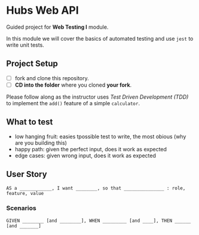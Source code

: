 # Hubs Web API

Guided project for **Web Testing I** module.

In this module we will cover the basics of automated testing and use `jest` to write unit tests.

## Project Setup

- [ ] fork and clone this repository.
- [ ] **CD into the folder** where you cloned **your fork**.

Please follow along as the instructor uses _Test Driven Development (TDD)_ to implement the `add()` feature of a simple `calculator`.

## What to test

- low hanging fruit: easies tpossible test to write, the most obious (why are you building this)
- happy path: given the perfect input, does it work as expected
- edge cases: given wrong input, does it work as expected

## User Story

`AS a ____________, I want ________, so that _______________ : role, feature, value`

### Scenarios

`GIVEN ________ [and ________], WHEN _________ [and ____], THEN ______ [and _______]`
